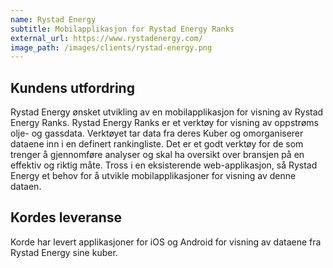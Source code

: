 ```yaml
---
name: Rystad Energy
subtitle: Mobilapplikasjon for Rystad Energy Ranks
external_url: https://www.rystadenergy.com/
image_path: /images/clients/rystad-energy.png
---
```


## Kundens utfordring
Rystad Energy ønsket utvikling av en mobilapplikasjon for visning av Rystad Energy Ranks. Rystad Energy Ranks er et verktøy for visning av oppstrøms olje- og gassdata. Verktøyet tar data fra deres Kuber og omorganiserer dataene inn i en definert rankingliste. Det er et godt verktøy for de som trenger å gjennomføre analyser og skal ha oversikt over bransjen på en effektiv og riktig måte. Tross i en eksisterende web-applikasjon, så Rystad Energy et behov for å utvikle mobilapplikasjoner for visning av denne dataen.

## Kordes leveranse
Korde har levert applikasjoner for iOS og Android for visning av dataene fra Rystad Energy sine kuber.
